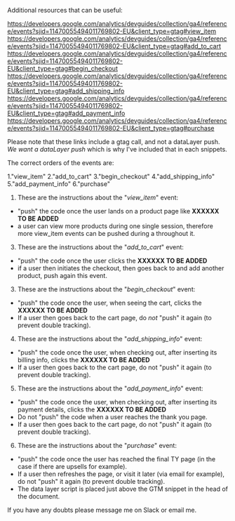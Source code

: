 Additional resources that can be useful:

https://developers.google.com/analytics/devguides/collection/ga4/reference/events?sjid=11470055494011769802-EU&client_type=gtag#view_item
https://developers.google.com/analytics/devguides/collection/ga4/reference/events?sjid=11470055494011769802-EU&client_type=gtag#add_to_cart
https://developers.google.com/analytics/devguides/collection/ga4/reference/events?sjid=11470055494011769802-EU&client_type=gtag#begin_checkout
https://developers.google.com/analytics/devguides/collection/ga4/reference/events?sjid=11470055494011769802-EU&client_type=gtag#add_shipping_info
https://developers.google.com/analytics/devguides/collection/ga4/reference/events?sjid=11470055494011769802-EU&client_type=gtag#add_payment_info
https://developers.google.com/analytics/devguides/collection/ga4/reference/events?sjid=11470055494011769802-EU&client_type=gtag#purchase

Please note that these links include a gtag call, and not a dataLayer push. _We want a dataLayer push_ which is why I've included that in each snippets.

The correct orders of the events are:

1."view_item"
2."add_to_cart"
3."begin_checkout"
4."add_shipping_info"
5."add_payment_info"
6."purchase"

1. These are the instructions about the "_view_item_" event:
- "push" the code once the user lands on a product page like **XXXXXX TO BE ADDED**
- a user can view more products during one single session, therefore more view_item events can be pushed during a throughout it. 

3. These are the instructions about the "_add_to_cart_" event:
- "push" the code once the user clicks the **XXXXXX TO BE ADDED**
- if a user then initiates the checkout, then goes back to and add another product, push again this event. 

3. These are the instructions about the "_begin_checkout_" event:
- "push" the code once the user, when seeing the cart, clicks the **XXXXXX TO BE ADDED**
- If a user then goes back to the cart page, do _not_ "push" it again (to prevent double tracking).

4. These are the instructions about the "_add_shipping_info_" event:
- "push" the code once the user, when checking out, after inserting its billing info, clicks the **XXXXXX TO BE ADDED**
- If a user then goes back to the cart page, do not "push" it again (to prevent double tracking).

5. These are the instructions about the "_add_payment_info_" event:
- "push" the code once the user, when checking out, after inserting its payment details, clicks the **XXXXXX TO BE ADDED**
- Do not "push" the code when a user reaches the thank you page.
- If a user then goes back to the cart page, do not "push" it again (to prevent double tracking).

6. These are the instructions about the "_purchase_" event:
- "push" the code once the user has reached the final TY page (in the case if there are upsells for example).
- If a user then refreshes the page, or visit it later (via email for example), do not "push" it again (to prevent double tracking).
- The data layer script is placed just above the GTM snippet in the head of the document.


If you have any doubts please message me on Slack or email me. 
